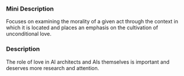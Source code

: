 ### Mini Description

Focuses on examining the morality of a given act through the context in which it is located and places an emphasis on the cultivation of unconditional love. 

### Description

The role of love in AI architects and AIs themselves is important and deserves more research and attention.
